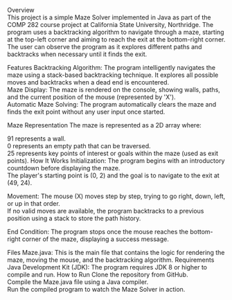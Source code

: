 Overview<br>
This project is a simple Maze Solver implemented in Java as part of the COMP 282 course project at California State University, Northridge. The program uses a backtracking algorithm to navigate through a maze, starting at the top-left corner and aiming to reach the exit at the bottom-right corner. The user can observe the program as it explores different paths and backtracks when necessary until it finds the exit.

Features
Backtracking Algorithm: The program intelligently navigates the maze using a stack-based backtracking technique. It explores all possible moves and backtracks when a dead end is encountered.<br>
Maze Display: The maze is rendered on the console, showing walls, paths, and the current position of the mouse (represented by 'X').<br>
Automatic Maze Solving: The program automatically clears the maze and finds the exit point without any user input once started.

Maze Representation
The maze is represented as a 2D array where:<br>

91 represents a wall.<br>
0 represents an empty path that can be traversed.<br>
25 represents key points of interest or goals within the maze (used as exit points).
How It Works
Initialization:
The program begins with an introductory countdown before displaying the maze.<br>
The player's starting point is (0, 2) and the goal is to navigate to the exit at (49, 24).

Movement:
The mouse (X) moves step by step, trying to go right, down, left, or up in that order.<br>
If no valid moves are available, the program backtracks to a previous position using a stack to store the path history.

End Condition:
The program stops once the mouse reaches the bottom-right corner of the maze, displaying a success message.

Files
Maze.java: This is the main file that contains the logic for rendering the maze, moving the mouse, and the backtracking algorithm.
Requirements
Java Development Kit (JDK): The program requires JDK 8 or higher to compile and run.
How to Run
Clone the repository from GitHub. <br>
Compile the Maze.java file using a Java compiler. <br>
Run the compiled program to watch the Maze Solver in action.
